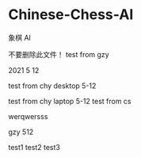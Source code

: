 # Chinese-Chess-AI

象棋 AI

不要删除此文件！
test from gzy

2021 5 12

test from chy desktop 5-12

test from chy laptop 5-12
test from cs 

werqwersss

gzy 512

test1
test2
test3
